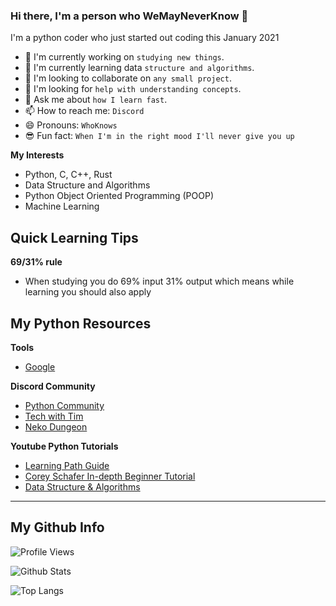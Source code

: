 ### Hi there, I'm a person who WeMayNeverKnow 👋

I'm a python coder who just started out coding this January 2021 

- 🔭 I'm currently working on `studying new things`.
- 🌱 I'm currently learning data `structure and algorithms`.
- 👯 I'm looking to collaborate on `any small project`.
- 🤔 I'm looking for `help with understanding concepts`.
- 💬 Ask me about `how I learn fast`.
- 📫 How to reach me: `Discord`
- 😄 Pronouns: `WhoKnows`
- 😎 Fun fact: `When I'm in the right mood I'll never give you up`

**My Interests**
- Python, C, C++, Rust
- Data Structure and Algorithms
- Python Object Oriented Programming (POOP)
- Machine Learning

## Quick Learning Tips
**69/31% rule**
- When studying you do 69% input 31% output which means while learning you should also apply

## My Python Resources
**Tools**
- [Google](https://google.com)

**Discord Community**
- [Python Community](https://discord.gg/python)
- [Tech with Tim](https://discord.gg/pr2k55t)
- [Neko Dungeon](https://discord.gg/3cH2r5d)

**Youtube Python Tutorials**
- [Learning Path Guide](https://youtu.be/p15xzjzR9j0)
- [Corey Schafer In-depth Beginner Tutorial](https://youtube.com/playlist?list=PL-osiE80TeTskrapNbzXhwoFUiLCjGgY7)
- [Data Structure & Algorithms](http://www.youtube.com/playlist?list=PLBZBJbE_rGRV8D7XZ08LK6z-4zPoWzu5H)
---
## My Github Info
![Profile Views](https://api.ghprofile.me/view?username=WeMayNeverKnow&label=profile_views)

![Github Stats](https://github-readme-stats.vercel.app/api?username=WeMayNeverKnow&show_icons=true&theme=algolia)

![Top Langs](https://github-readme-stats.vercel.app/api/top-langs/?username=WeMayNeverKnow&theme=algolia)